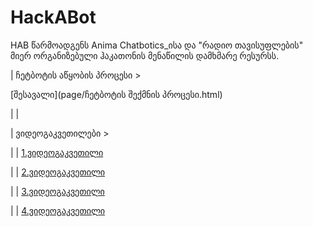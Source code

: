 # HackABot
HAB წარმოადგენს Anima Chatbotics_ისა და "რადიო თავისუფლების" მიერ ორგანიზებული ჰაკათონის მენაწილის დამხმარე რესურსს. 

| ჩეტბოტის აწყობის პროცესი >

[შესავალი](page/ჩეტბოტის შექმნის პროცესი.html)

| |

| ვიდეოგაკვეთილები >

| | [1.ვიდეოგაკვეთილი](page/1.html)

| | [2.ვიდეოგაკვეთილი](page/2.html)

| | [3.ვიდეოგაკვეთილი](page/3.html)

| | [4.ვიდეოგაკვეთილი](page/4.html)
